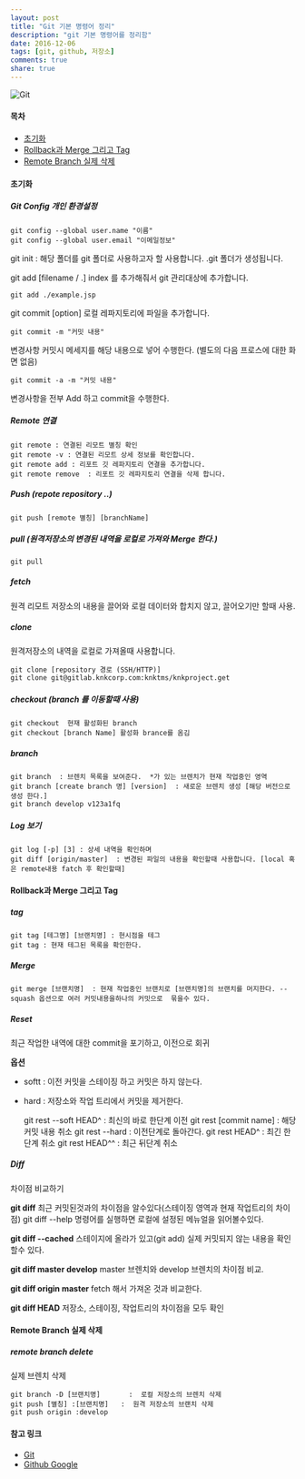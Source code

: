 ```yaml
---
layout: post
title: "Git 기본 명령어 정리"
description: "git 기본 명령어를 정리함"
date: 2016-12-06
tags: [git, github, 저장소]
comments: true
share: true
---
```


![Git](http://jijong.github.io/images/git_logo.png)

#### 목차
- [초기화](#section)
- [Rollback과 Merge 그리고 Tag](#rollback-merge--tag)
- [Remote Branch 실제 삭제](#remote-branch--)

#### 초기화

##### Git Config 개인 환경설정

    git config --global user.name "이름"
    git config --global user.email "이메일정보"

git init : 해당 폴더를 git 폴더로 사용하고자 할 사용합니다.
            .git 폴더가 생성됩니다.

git add [filename / .]   index 를 추가해줘서 git 관리대상에 추가합니다.

    git add ./example.jsp

git commit [option] 로컬 레파지토리에 파일을 추가합니다.

    git commit -m "커밋 내용"

변경사항 커밋시 메세지를 해당 내용으로 넣어 수행한다. (별도의  다음 프로스에 대한 화면 없음)

    git commit -a -m "커밋 내용"

변경사항을 전부 Add 하고 commit을 수행한다.

##### Remote 연결

    git remote : 연결된 리모트 별칭 확인
    git remote -v : 연결된 리모트 상세 정보를 확인합니다.
    git remote add : 리포트 깃 레파지토리 연결을 추가합니다.
    git remote remove  : 리포트 깃 레파지토리 연결을 삭제 합니다.

##### Push  (repote repository ..)
    git push [remote 별칭] [branchName]

##### pull (원격저장소의 변경된 내역을 로컬로 가져와 Merge 한다.)
    git pull

##### fetch
원격 리모트 저장소의 내용을 끌어와 로컬 데이터와 합치지 않고, 끌어오기만 할때 사용.

##### clone
원격저장소의 내역을 로컬로 가져올때 사용합니다.

    git clone [repository 경로 (SSH/HTTP)]
    git clone git@gitlab.knkcorp.com:knktms/knkproject.get

##### checkout (branch 를 이동할때 사용)

    git checkout  현재 활성화된 branch
    git checkout [branch Name] 활성화 brance를 옴김

##### branch

    git branch  : 브렌치 목록을 보여준다.  *가 있는 브렌치가 현재 작업중인 영역
    git branch [create branch 명] [version]  : 새로운 브렌치 생성 [해당 버전으로 생성 한다.]
    git branch develop v123a1fq

##### Log 보기

    git log [-p] [3] : 상세 내역을 확인하며
    git diff [origin/master]  : 변경된 파일의 내용을 확인할때 사용합니다. [local 혹은 remote내용 fatch 후 확인할때]

#### Rollback과 Merge 그리고 Tag

##### tag

    git tag [테그명] [브랜치명] : 현시점을 테그
    git tag : 현재 테그된 목록을 확인한다.

##### Merge

    git merge [브랜치명]  : 현재 작업중인 브랜치로 [브랜치명]의 브랜치를 머지한다. --squash 옵션으로 여러 커밋내용을하나의 커밋으로  묶을수 있다.

##### Reset
최근 작업한 내역에 대한 commit을 포기하고, 이전으로 회귀

**옵션**
* softt : 이전 커밋을 스테이징 하고 커밋은 하지 않는다.
* hard : 저장소와 작업 트리에서 커밋을 제거한다.


    git rest --soft HEAD^ : 최신의 바로 한단계 이전
    git rest [commit name] : 해당 커밋 내용 취소
    git rest --hard : 이전단계로 돌아간다.
    git rest HEAD^ : 최긴 한단계 취소
    git rest HEAD^^ : 최근 뒤단계 취소

##### Diff
차이점 비교하기

**git diff**
최근 커밋된것과의 차이점을 알수있다(스테이징 영역과 현재 작업트리의 차이점)
git diff --help 명령어를 실행하면 로컬에 설정된 메뉴얼을 읽어볼수있다.

**git diff --cached**
스테이지에 올라가 있고(git add) 실제 커밋되지 않는 내용을 확인 할수 있다.

**git diff master develop**
master  브렌치와 develop 브렌치의 차이점 비교.

**git diff origin master**
fetch 해서 가져온 것과 비교한다.

**git diff HEAD**
저장소, 스테이징, 작업트리의 차이점을 모두 확인

#### Remote Branch 실제 삭제

##### remote branch delete
실제 브렌치 삭제

    git branch -D [브랜치명]       :  로컬 저장소의 브렌치 삭제
    git push [별칭] :[브랜치명]   :  원격 저장소의 브랜치 삭제
    git push origin :develop

#### 참고 링크
- [Git](https://git-scm.com/)
- [Github Google](https://github.com/google)

